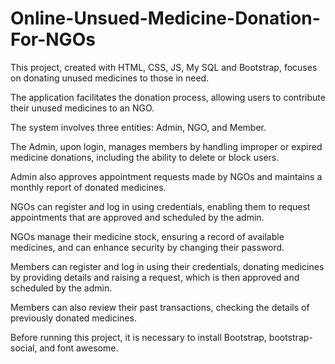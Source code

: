 # Online-Unsued-Medicine-Donation-For-NGOs
This project, created with HTML, CSS, JS, My SQL and Bootstrap, focuses on donating unused medicines to those in need.

The application facilitates the donation process, allowing users to contribute their unused medicines to an NGO.

The system involves three entities: Admin, NGO, and Member.

The Admin, upon login, manages members by handling improper or expired medicine donations, including the ability to delete or block users.

Admin also approves appointment requests made by NGOs and maintains a monthly report of donated medicines.

NGOs can register and log in using credentials, enabling them to request appointments that are approved and scheduled by the admin.

NGOs manage their medicine stock, ensuring a record of available medicines, and can enhance security by changing their password.

Members can register and log in using their credentials, donating medicines by providing details and raising a request, which is then approved and scheduled by the admin.

Members can also review their past transactions, checking the details of previously donated medicines.

Before running this project, it is necessary to install Bootstrap, bootstrap-social, and font awesome.
